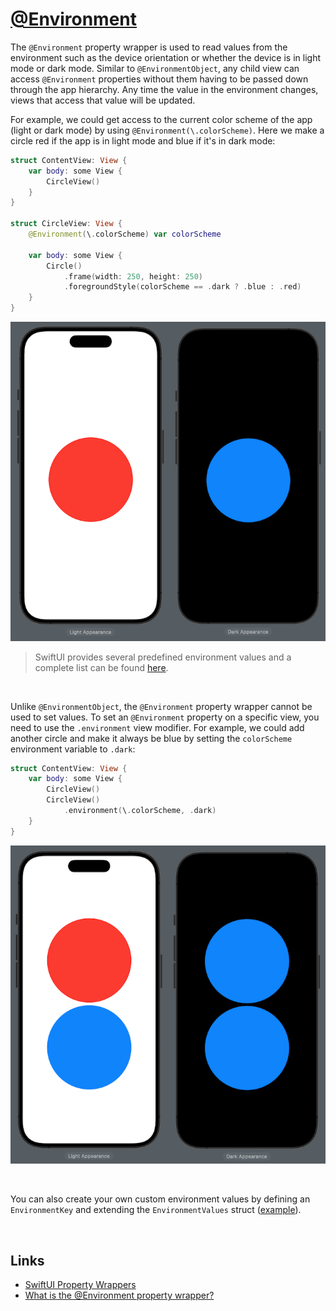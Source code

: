 # [@Environment](https://developer.apple.com/documentation/swiftui/environment)

The `@Environment` property wrapper is used to read values from the environment such as the device orientation or whether the device is in light mode or dark mode. Similar to `@EnvironmentObject`, any child view can access `@Environment` properties without them having to be passed down through the app hierarchy. Any time the value in the environment changes, views that access that value will be updated.

For example, we could get access to the current color scheme of the app (light or dark mode) by using `@Environment(\.colorScheme)`. Here we make a circle red if the app is in light mode and blue if it's in dark mode:

```swift
struct ContentView: View {
    var body: some View {
        CircleView()
    }
}

struct CircleView: View {
    @Environment(\.colorScheme) var colorScheme

    var body: some View {
        Circle()
            .frame(width: 250, height: 250)
            .foregroundStyle(colorScheme == .dark ? .blue : .red)
    }
}
```

![](images/1.png)

> SwiftUI provides several predefined environment values and a complete list can be found [here](https://developer.apple.com/documentation/swiftui/environmentvalues).


<br/>

Unlike `@EnvironmentObject`, the `@Environment` property wrapper cannot be used to set values. To set an `@Environment` property on a specific view, you need to use the `.environment` view modifier. For example, we could add another circle and make it always be blue by setting the `colorScheme` environment variable to `.dark`:

```swift
struct ContentView: View {
    var body: some View {
        CircleView()
        CircleView()
            .environment(\.colorScheme, .dark)
    }
}
```

![](images/2.png)

<br/>

You can also create your own custom environment values by defining an `EnvironmentKey` and extending the `EnvironmentValues` struct ([example](https://swiftuipropertywrappers.com/#environment)).

<br/>

## Links

- [SwiftUI Property Wrappers](https://swiftuipropertywrappers.com/#environment)
- [What is the @Environment property wrapper?](https://www.hackingwithswift.com/quick-start/swiftui/what-is-the-environment-property-wrapper)
